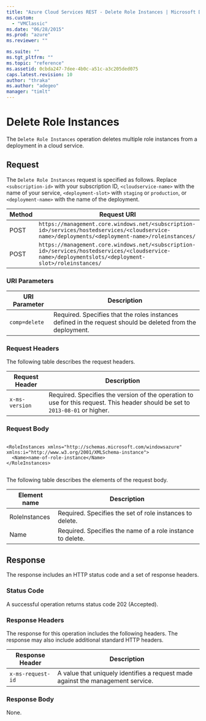 ```yaml
---
title: "Azure Cloud Services REST - Delete Role Instances | Microsoft Docs"
ms.custom: 
  - "VMClassic"
ms.date: "06/28/2015"
ms.prod: "azure"
ms.reviewer: ""

ms.suite: ""
ms.tgt_pltfrm: ""
ms.topic: "reference"
ms.assetid: 0cbda247-7dee-4b0c-a51c-a3c205ded075
caps.latest.revision: 10
author: "thraka"
ms.author: "adegeo"
manager: "timlt"
---
```

# Delete Role Instances
The `Delete Role Instances` operation deletes multiple role instances from a deployment in a cloud service.  
  
## Request  
 The `Delete Role Instances` request is specified as follows. Replace `<subscription-id>` with your subscription ID, `<cloudservice-name>` with the name of your service, `<deployment-slot>` with `staging` or `production`, or `<deployment-name>` with the name of the deployment.  
  
|Method|Request URI|  
|------------|-----------------|  
|POST|`https://management.core.windows.net/<subscription-id>/services/hostedservices/<cloudservice-name>/deployments/<deployment-name>/roleinstances/`|  
|POST|`https://management.core.windows.net/<subscription-id>/services/hostedservices/<cloudservice-name>/deploymentslots/<deployment-slot>/roleinstances/`|  
  
### URI Parameters  
  
|URI Parameter|Description|  
|-------------------|-----------------|  
|`comp=delete`|Required. Specifies that the roles instances defined in the request should be deleted from the deployment.|  
  
### Request Headers  
 The following table describes the request headers.  
  
|Request Header|Description|  
|--------------------|-----------------|  
|`x-ms-version`|Required. Specifies the version of the operation to use for this request. This header should be set to `2013-08-01` or higher.|  
  
### Request Body  
  
```  
  
<RoleInstances xmlns="http://schemas.microsoft.com/windowsazure" xmlns:i="http://www.w3.org/2001/XMLSchema-instance">  
  <Name>name-of-role-instance</Name>  
</RoleInstances>  
  
```  
  
 The following table describes the elements of the request body.  
  
|Element name|Description|  
|------------------|-----------------|  
|RoleInstances|Required. Specifies the set of role instances to delete.|  
|Name|Required. Specifies the name of a role instance to delete.|  
  
## Response  
 The response includes an HTTP status code and a set of response headers.  
  
### Status Code  
 A successful operation returns status code 202 (Accepted).  
  
### Response Headers  
 The response for this operation includes the following headers. The response may also include additional standard HTTP headers.  
  
|Response Header|Description|  
|---------------------|-----------------|  
|`x-ms-request-id`|A value that uniquely identifies a request made against the management service.|  
  
### Response Body  
 None.